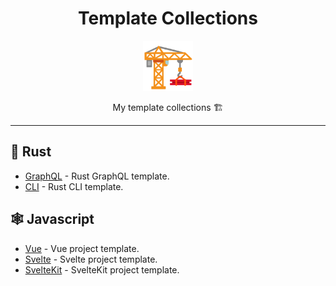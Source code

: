 <div align="center">
  <h1>Template Collections</h1>

<img src='docs/construction.svg' width=80px />

My template collections 🏗️

 </a>

</div>

---

## 🦀 Rust

- [GraphQL](https://github.com/azzamsa/tin) - Rust GraphQL template.
- [CLI](src/rust-cli) - Rust CLI template.

## 🕸️ Javascript

- [Vue](src/vue) - Vue project template.
- [Svelte](src/svelte) -  Svelte project template.
- [SvelteKit](src/sveltekit) -  SvelteKit project template.
